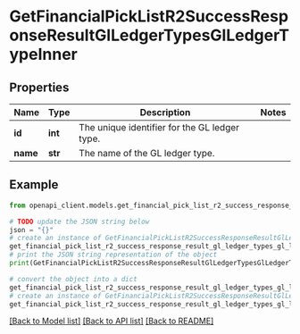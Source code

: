 # GetFinancialPickListR2SuccessResponseResultGlLedgerTypesGlLedgerTypeInner


## Properties

Name | Type | Description | Notes
------------ | ------------- | ------------- | -------------
**id** | **int** | The unique identifier for the GL ledger type. | 
**name** | **str** | The name of the GL ledger type. | 

## Example

```python
from openapi_client.models.get_financial_pick_list_r2_success_response_result_gl_ledger_types_gl_ledger_type_inner import GetFinancialPickListR2SuccessResponseResultGlLedgerTypesGlLedgerTypeInner

# TODO update the JSON string below
json = "{}"
# create an instance of GetFinancialPickListR2SuccessResponseResultGlLedgerTypesGlLedgerTypeInner from a JSON string
get_financial_pick_list_r2_success_response_result_gl_ledger_types_gl_ledger_type_inner_instance = GetFinancialPickListR2SuccessResponseResultGlLedgerTypesGlLedgerTypeInner.from_json(json)
# print the JSON string representation of the object
print(GetFinancialPickListR2SuccessResponseResultGlLedgerTypesGlLedgerTypeInner.to_json())

# convert the object into a dict
get_financial_pick_list_r2_success_response_result_gl_ledger_types_gl_ledger_type_inner_dict = get_financial_pick_list_r2_success_response_result_gl_ledger_types_gl_ledger_type_inner_instance.to_dict()
# create an instance of GetFinancialPickListR2SuccessResponseResultGlLedgerTypesGlLedgerTypeInner from a dict
get_financial_pick_list_r2_success_response_result_gl_ledger_types_gl_ledger_type_inner_from_dict = GetFinancialPickListR2SuccessResponseResultGlLedgerTypesGlLedgerTypeInner.from_dict(get_financial_pick_list_r2_success_response_result_gl_ledger_types_gl_ledger_type_inner_dict)
```
[[Back to Model list]](../README.md#documentation-for-models) [[Back to API list]](../README.md#documentation-for-api-endpoints) [[Back to README]](../README.md)


